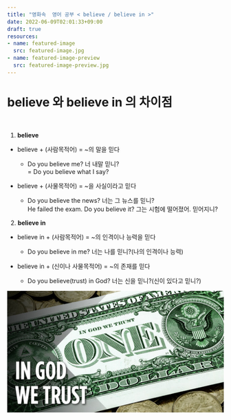 ```yaml
---
title: "영화속  영어 공부 < believe / believe in >"
date: 2022-06-09T02:01:33+09:00
draft: true
resources:
- name: featured-image
  src: featured-image.jpg
- name: featured-image-preview
  src: featured-image-preview.jpg
---
```


# believe 와 believe in 의 차이점
 
1. **believe**

- believe + (사람목적어) = ~의 말을 믿다

  - Do you believe me? 너 내말 믿니? \
  = Do you believe what I say?

- believe + (사물목적어) = ~을 사실이라고 믿다

  - Do you believe the news? 너는 그 뉴스를 믿니? \
  He failed the exam. Do you believe it? 그는 시험에 떨어졌어. 믿어지니?
 
 
2. **believe in**

- believe in + (사람목적어) = ~의 인격이나 능력을 믿다 

  - Do you believe in me? 너는 나를 믿니?(나의 인격이나 능력) 

- believe in + (신이나 사물목적어) = ~의 존재를 믿다

  - Do you believe(trust) in God? 너는 신을 믿니?(신이 있다고 믿니?)

![In GOD We Trust on the US Dollar](in_GOD_we_trust_us_dollar.jpg) 
